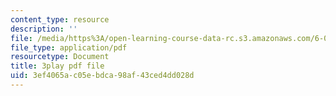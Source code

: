 ```yaml
---
content_type: resource
description: ''
file: /media/https%3A/open-learning-course-data-rc.s3.amazonaws.com/6-046j-design-and-analysis-of-algorithms-spring-2015/3ef4065ac05ebdca98af43ced4dd028d_2P-yW7LQr08.pdf
file_type: application/pdf
resourcetype: Document
title: 3play pdf file
uid: 3ef4065a-c05e-bdca-98af-43ced4dd028d
---
```

